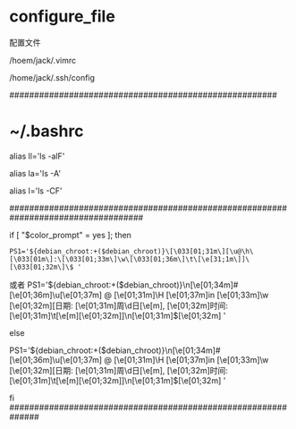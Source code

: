 # configure_file

配置文件

/hoem/jack/.vimrc

/home/jack/.ssh/config

######################################################

# ~/.bashrc

alias ll='ls -alF'

alias la='ls -A'

alias l='ls -CF'


###################################################################################

if [ "$color_prompt" = yes ]; then

    PS1='${debian_chroot:+($debian_chroot)}\[\033[01;31m\][\u@\h\[\033[01m\]:\[\033[01;33m\]\w\[\033[01;36m\]\t\[\e[31;1m\]]\[\033[01;32m\]\$ '

或者
   PS1='${debian_chroot:+($debian_chroot)}\n\[\e[01;34m\]# \[\e[01;36m\]\u\[\e[01;37m\] @ \[\e[01;31m\]\H \[\e[01;37m\]in \[\e[01;33m\]\w \[\e[01;32m\][日期: \[\e[01;31m\]周\d日\[\e[m\], \[\e[01;32m\]时间: \[\e[01;31m\]\t\[\e[m\]\[\e[01;32m\]]\n\[\e[01;31m\]\$\[\e[01;32m\] '

else

   PS1='${debian_chroot:+($debian_chroot)}\n\[\e[01;34m\]# \[\e[01;36m\]\u\[\e[01;37m\] @ \[\e[01;31m\]\H \[\e[01;37m\]in \[\e[01;33m\]\w \[\e[01;32m\][日期: \[\e[01;31m\]周\d日\[\e[m\], \[\e[01;32m\]时间: \[\e[01;31m\]\t\[\e[m\]\[\e[01;32m\]]\n\[\e[01;31m\]\$\[\e[01;32m\] '

fi
##############################################################
